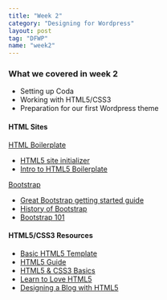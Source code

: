```yaml
---
title: "Week 2"
category: "Designing for Wordpress"
layout: post
tag: "DFWP"
name: "week2"
---
```


### What we covered in week 2

*   Setting up Coda
*   Working with HTML5/CSS3
*   Preparation for our first Wordpress theme

#### HTML Sites

[HTML Boilerplate](http://html5boilerplate.com/)

*   [HTML5 site initializer](http://www.initializr.com/)
*   [Intro to HTML5 Boilerplate](http://www.sitepoint.com/introduction-html5-boilerplate/)

[Bootstrap](http://getbootstrap.com)

*   [Great Bootstrap getting started guide](http://www.onextrapixel.com/2012/11/12/how-to-use-twitter-bootstrap-to-create-a-responsive-website-design/)
*   [History of Bootstrap](http://alistapart.com/article/building-twitter-bootstrap)
*   [Bootstrap 101](http://webdesign.tutsplus.com/tutorials/complete-websites/twitter-bootstrap-101-introduction/)

#### HTML5/CSS3 Resources

*   [Basic HTML5 Template](http://www.sitepoint.com/a-basic-html5-template/)
*   [HTML5 Guide](http://diveintohtml5.info/)
*   [HTML5 & CSS3 Basics](http://www.hongkiat.com/blog/building-html5-css-webpages/)
*   [Learn to Love HTML5](http://coding.smashingmagazine.com/2010/11/10/learning-to-love-html5/)
*   [Designing a Blog with HTML5](http://html5doctor.com/designing-a-blog-with-html5/)